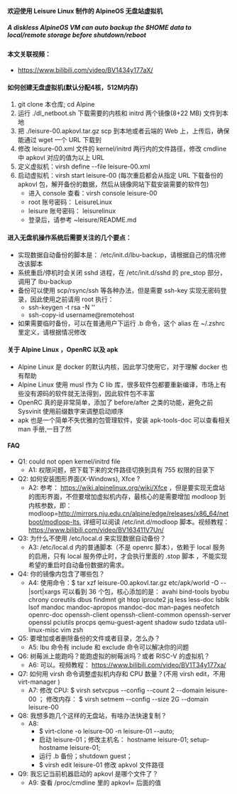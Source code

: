 #### 欢迎使用 Leisure Linux 制作的 AlpineOS 无盘站虚拟机
##### A diskless AlpineOS VM can auto backup the $HOME data to local/remote storage before shutdown/reboot
#### 本文关联视频： 
  - https://www.bilibili.com/video/BV1434y177aX/

#### 如何创建无盘虚拟机(默认分配4核，512M内存)
  1. git clone 本仓库;  cd Alpine
  2. 运行 ./dl_netboot.sh 下载需要的内核和 initrd 两个镜像(8+22 MB) 文件到本地
  3. 把 ./leisure-00.apkovl.tar.gz scp 到本地或者云端的 Web 上，上传后，确保能通过 wget 一个 URL 下载到
  4. 修改 leisure-00.xml 文件的 kernel/initrd 两行内的文件路径，修改 cmdline 中 apkovl 对应的值为以上 URL
  5. 定义虚拟机：virsh define --file leisure-00.xml
  6. 启动虚拟机：virsh start leisure-00 (每次重启都会从指定 URL 下载备份的 apkovl 包，解开备份的数据，然后从镜像网站下载安装需要的软件包)
      - 进入 console 查看：virsh console leisure-00
      - root 账号密码： LeisureLinux
      - leisure 账号密码： leisurelinux
      - 登录后，请参考 ~leisure/README.md 

#### 进入无盘机操作系统后需要关注的几个要点：
  - 实现数据自动备份的脚本是： /etc/init.d/lbu-backup，请根据自己的情况修改该脚本
  - 系统重启/停机时会关闭 sshd 进程，在 /etc/init.d/sshd 的 pre_stop 部分，调用了 lbu-backup
  - 备份可以使用 scp/rsync/ssh 等各种办法，但是需要 ssh-key 实现无密码登录，因此使用之前请用 root 执行：
    - ssh-keygen -t rsa -N ''
    - ssh-copy-id username@remotehost
  - 如果需要临时备份，可以在普通用户下运行 .b 命令，这个 alias 在 ~/.zshrc 里定义，请根据情况修改

#### 关于 Alpine Linux ，OpenRC 以及 apk
  - Alpine Linux 是 docker 的默认内核，因此学习使用它，对于理解 docker 也有帮助
  - Alpine Linux 使用 musl 作为 C lib 库，很多软件包都要重新编译，市场上有些没有源码的软件就无法得到，因此软件包不丰富
  - OpenRC 真的是非常简单，添加了 before/after 之类的功能，避免之前 Sysvinit 使用前缀数字来调整启动顺序
  - apk 也是一个简单不失优雅的包管理软件，安装 apk-tools-doc 可以查看相关 man 手册,一目了然

#### FAQ
  - Q1: could not open kernel/initrd file
    - A1: 权限问题，把下载下来的文件路径切换到具有 755 权限的目录下
  - Q2: 如何安装图形界面(X-Windows), Xfce ?
    - A2: 参考： https://wiki.alpinelinux.org/wiki/Xfce ，但是要实现无盘站的图形界面，不但要增加虚拟机内存，最核心的是需要增加 modloop 到内核参数，即： modloop=http://mirrors.nju.edu.cn/alpine/edge/releases/x86_64/netboot/modloop-lts, 详细可以阅读 /etc/init.d/modloop 脚本。视频教程： https://www.bilibili.com/video/BV163411V7Un/
  - Q3: 为什么不使用 /etc/local.d 来实现数据自动备份？
    - A3: /etc/local.d 内的普通脚本（不是 openrc 脚本），依赖于 local 服务的启用，只有 local 服务停止时，才会执行里面的 .stop 脚本 ，不能实现希望的重启时自动备份数据的需求。
  - Q4: 你的镜像内包含了哪些包？
    - A4: 使用命令：$ tar xzf leisure-00.apkovl.tar.gz etc/apk/world -O --|sort|xargs 可以看到 36 个包，核心添加的是： avahi bind-tools byobu chrony coreutils dbus findmnt git htop iproute2 jq less less-doc lsblk lsof mandoc mandoc-apropos mandoc-doc man-pages neofetch openrc-doc openssh-client openssh-client-common openssh-server openssl pciutils procps qemu-guest-agent shadow sudo tzdata util-linux-misc vim zsh
  - Q5: 要增加或者删除备份的文件或者目录，怎么办？
    - A5:  lbu 命令有 include 和 exclude 命令可以解决你的问题
  - Q6: 树莓派上能跑吗？能跑虚拟的树莓派吗？或者 RISC-V 的虚拟机？
    - A6:  可以。视频教程： https://www.bilibili.com/video/BV1T34y177xa/
  - Q7: 如何用 virsh 命令调整虚拟机内存和 CPU 数量？(不用 virsh edit，不用 virt-manager )
    - A7:  修改 CPU: $ virsh setvcpus --config  --count 2 --domain leisure-00 ； 修改内存： 
     $ virsh setmem  --config --size 2G --domain leisure-00
  - Q8: 我想多跑几个这样的无盘站，有啥办法快速复制？
    - A8: 
        - $ virt-clone -o leisure-00 -n leisure-01 --auto; 
        - 启动 leisure-01；修改主机名： hostname leisure-01; setup-hostname leisure-01; 
        - 运行 .b 备份；shutdown guest； 
        - $ virsh edit leisure-01 修改 apkvol 文件路径
  - Q9: 我忘记当前机器启动的 apkovl 是哪个文件了？
    - A9:  查看 /proc/cmdline 里的 apkovl= 后面的值

